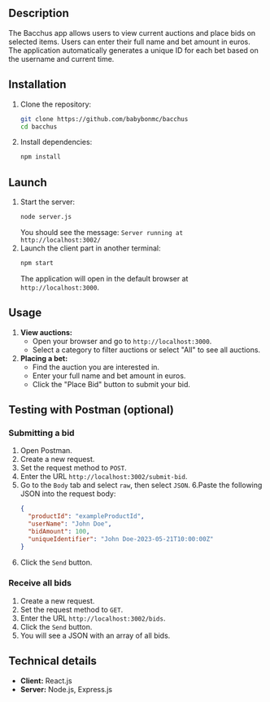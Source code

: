 ## Description
The Bacchus app allows users to view current auctions and place bids on selected items. Users can enter their full name and bet amount in euros. The application automatically generates a unique ID for each bet based on the username and current time.

## Installation
1. Clone the repository:
    ```sh
    git clone https://github.com/babybonmc/bacchus
    cd bacchus
    ```
2. Install dependencies:
    ```sh
    npm install
    ```

## Launch
1. Start the server:
    ```sh
    node server.js
    ```
    You should see the message: `Server running at http://localhost:3002/`
2. Launch the client part in another terminal:
    ```sh
    npm start
    ```
    The application will open in the default browser at `http://localhost:3000`.

## Usage
1. **View auctions:**
    - Open your browser and go to `http://localhost:3000`.
    - Select a category to filter auctions or select "All" to see all auctions.
2. **Placing a bet:**
    - Find the auction you are interested in.
    - Enter your full name and bet amount in euros.
    - Click the "Place Bid" button to submit your bid.

## Testing with Postman (optional)

### Submitting a bid
1. Open Postman.
2. Create a new request.
3. Set the request method to `POST`.
4. Enter the URL `http://localhost:3002/submit-bid`.
5. Go to the `Body` tab and select `raw`, then select `JSON`.
6.Paste the following JSON into the request body:
    ```json
    {
      "productId": "exampleProductId",
      "userName": "John Doe",
      "bidAmount": 100,
      "uniqueIdentifier": "John Doe-2023-05-21T10:00:00Z"
    }
    ```
7. Click the `Send` button.

### Receive all bids
1. Create a new request.
2. Set the request method to `GET`.
3. Enter the URL `http://localhost:3002/bids`.
4. Click the `Send` button.
5. You will see a JSON with an array of all bids.

## Technical details

- **Client:** React.js
- **Server:** Node.js, Express.js
